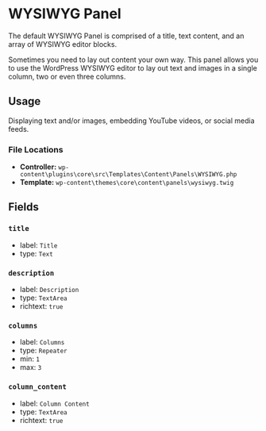 # WYSIWYG Panel

The default WYSIWYG Panel is comprised of a title, text content, and an array of WYSIWYG editor blocks.

Sometimes you need to lay out content your own way. This panel allows you to use the WordPress WYSIWYG editor to lay out text and images in a single column, two or even three columns.

## Usage

Displaying text and/or images, embedding YouTube videos, or social media feeds.

### File Locations

* **Controller:** `wp-content\plugins\core\src\Templates\Content\Panels\WYSIWYG.php`
* **Template:** `wp-content\themes\core\content\panels\wysiwyg.twig`

## Fields

### `title`
* label: `Title`
* type: `Text`

### `description`
* label: `Description`
* type: `TextArea`
* richtext: `true`

### `columns`
* label: `Columns`
* type: `Repeater`
* min: `1`
* max: `3`

### `column_content`
* label: `Column Content`
* type: `TextArea`
* richtext: `true`
